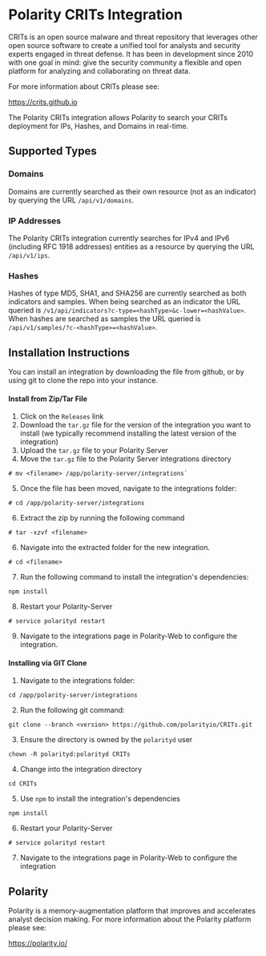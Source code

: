 # Polarity CRITs Integration 

CRITs is an open source malware and threat repository that leverages other open source software to create a unified tool for analysts and security experts engaged in threat defense. It has been in development since 2010 with one goal in mind: give the security community a flexible and open platform for analyzing and collaborating on threat data.

For more information about CRITs please see:

https://crits.github.io

The Polarity CRITs integration allows Polarity to search your CRITs deployment for IPs, Hashes, and Domains in real-time.

## Supported Types

### Domains

Domains are currently searched as their own resource (not as an indicator) by querying the URL `/api/v1/domains`.

### IP Addresses

The Polarity CRITs integration currently searches for IPv4 and IPv6 (including RFC 1918 addresses) entities as a resource by querying the URL `/api/v1/ips`.  

### Hashes

Hashes of type MD5, SHA1, and SHA256 are currently searched as both indicators and samples.   When being searched as an indicator the URL queried is `/v1/api/indicators?c-type=<hashType>&c-lower=<hashValue>`.  When hashes are searched as samples the URL queried is `/api/v1/samples/?c-<hashType>=<hashValue>`.  

## Installation Instructions

You can install an integration by downloading the file from github, or by using git to clone the repo into your instance.

#### Install from Zip/Tar File

1. Click on the `Releases` link
2. Download the `tar.gz` file for the version of the integration you want to install (we typically recommend installing the latest version of the integration)
3. Upload the `tar.gz` file to your Polarity Server
4. Move the `tar.gz` file to the Polarity Server integrations directory

```
# mv <filename> /app/polarity-server/integrations`
```

5. Once the file has been moved, navigate to the integrations folder:

```
# cd /app/polarity-server/integrations
```
  
6. Extract the zip by running the following command

```
# tar -xzvf <filename>
```

6. Navigate into the extracted folder for the new integration.

```
# cd <filename>
```

7. Run the following command to install the integration's dependencies:

```
npm install
```

8. Restart your Polarity-Server

```
# service polarityd restart
```

9. Navigate to the integrations page in Polarity-Web to configure the integration.

#### Installing via GIT Clone

1. Navigate to the integrations folder:

```
cd /app/polarity-server/integrations
```

2. Run the following git command:

```
git clone --branch <version> https://github.com/polarityio/CRITs.git
```

3.  Ensure the directory is owned by the `polarityd` user

```
chown -R polarityd:polarityd CRITs
```

4. Change into the integration directory

```
cd CRITs
```

5. Use `npm` to install the integration's dependencies

```
npm install
```

6. Restart your Polarity-Server

```
# service polarityd restart
```

7. Navigate to the integrations page in Polarity-Web to configure the integration

## Polarity

Polarity is a memory-augmentation platform that improves and accelerates analyst decision making.  For more information about the Polarity platform please see: 

https://polarity.io/